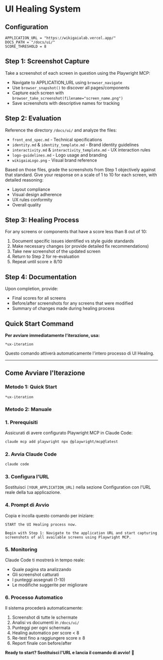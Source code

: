# UI Healing System

## Configuration
```
APPLICATION_URL = "https://wikigaialab.vercel.app/"
DOCS_PATH = "/docs/ui/"
SCORE_THRESHOLD = 8
```

## Step 1: Screenshot Capture
Take a screenshot of each screen in question using the Playwright MCP:
- Navigate to APPLICATION_URL using `browser_navigate`
- Use `browser_snapshot()` to discover all pages/components
- Capture each screen with `browser_take_screenshot(filename="screen_name.png")`
- Save screenshots with descriptive names for tracking

## Step 2: Evaluation
Reference the directory `/docs/ui/` and analyze the files:
- `front_end_spec.md` - Technical specifications
- `identity.md` & `identity_template.md` - Brand identity guidelines
- `interactivity.md` & `interactivity_template.md` - UX interaction rules
- `logo-guidelines.md` - Logo usage and branding
- `wikigaiaLogo.png` - Visual brand reference

Based on those files, grade the screenshots from Step 1 objectively against that standard.
Give your response on a scale of 1 to 10 for each screen, with detailed reasoning:
- Layout compliance
- Visual design adherence  
- UX rules conformity
- Overall quality

## Step 3: Healing Process
For any screens or components that have a score less than 8 out of 10:
1. Document specific issues identified vs style guide standards
2. Make necessary changes (or provide detailed fix recommendations)
3. Take new screenshot of the updated screen
4. Return to Step 2 for re-evaluation
5. Repeat until score ≥ 8/10

## Step 4: Documentation
Upon completion, provide:
- Final scores for all screens
- Before/after screenshots for any screens that were modified
- Summary of changes made during healing process

## Quick Start Command

**Per avviare immediatamente l'iterazione, usa:**

```
*ux-iteration
```

Questo comando attiverà automaticamente l'intero processo di UI Healing.

---

## Come Avviare l'Iterazione

### Metodo 1: Quick Start
```
*ux-iteration
```

### Metodo 2: Manuale

### 1. Prerequisiti
Assicurati di avere configurato Playwright MCP in Claude Code:
```bash
claude mcp add playwright npx @playwright/mcp@latest
```

### 2. Avvia Claude Code
```bash
claude code
```

### 3. Configura l'URL
Sostituisci `[YOUR_APPLICATION_URL]` nella sezione Configuration con l'URL reale della tua applicazione.

### 4. Prompt di Avvio
Copia e incolla questo comando per iniziare:

```
START the UI Healing process now. 

Begin with Step 1: Navigate to the application URL and start capturing screenshots of all available screens using Playwright MCP.
```

### 5. Monitoring
Claude Code ti mostrerà in tempo reale:
- Quale pagina sta analizzando
- Gli screenshot catturati  
- I punteggi assegnati (1-10)
- Le modifiche suggerite per migliorare

### 6. Processo Automatico
Il sistema procederà automaticamente:
1. Screenshot di tutte le schermate
2. Analisi vs documenti in `/docs/ui/`
3. Punteggi per ogni schermata
4. Healing automatico per score < 8
5. Re-test fino a raggiungere score ≥ 8
6. Report finale con before/after

**Ready to start? Sostituisci l'URL e lancia il comando di avvio!** 🚀